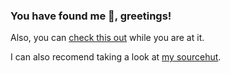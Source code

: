 ### You have found me 🌱, greetings!

Also, you can <a href="https://frndmg.github.io">check this out</a> while you are at it.

I can also recomend taking a look at <a href="https://sr.ht/~frndmg/">my sourcehut</a>.
